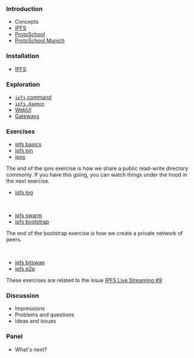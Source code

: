 ### Introduction

- Concepts
- [IPFS](https://ipfs.io/)
- [ProtoSchool](https://proto.school/)
- [ProtoSchool Munich](https://github.com/protoschool/munich)

### Installation

- [IPFS](https://docs.ipfs.io/introduction/install/)

### Exploration

- [```ipfs``` command](https://docs.ipfs.io/reference/api/cli/)
- [```ipfs daemon```](https://docs.ipfs.io/reference/api/cli/#ipfs-daemon)
- [WebUI](https://docs.ipfs.io/introduction/usage/#fancy-web-console)
- [Gateways](https://ipfs.github.io/public-gateway-checker/)

### Exercises


- [ipfs basics](../exercises/IPFS-Basics.md)
- [ipfs pin](../exercises/IPFS-Pin.md)
- [ipns](../exercises/IPFS-IPNS.md)

The end of the ipns exercise is how we share a public read-write directory commonly. 
If you have this going, you can watch things under the hood in the next exercise.

- [ipfs log](../exercises/IPFS-Log.md)

<br>

- [ipfs swarm](../exercises/IPFS-Swarm.md)
- [ipfs bootstrap](../exercises/IPFS-Bootstrap.md)

The end of the bootstrap exercise is how we create a private network of peers.

<br>

- [ipfs bitswap](../exercises/IPFS-Bitswap.md)
- [ipfs p2p](../exercises/IPFS-P2P.md)

These exercises are related to the issue [IPFS Live Streaming #9](https://github.com/ProtoSchool/munich/issues/9)

### Discussion

- Impressions
- Problems and questions
- Ideas and issues

### Panel

- What's next?
